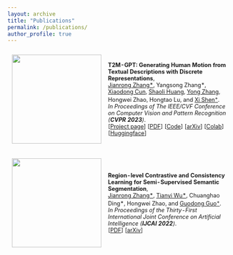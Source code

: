 ```yaml
---
layout: archive
title: "Publications"
permalink: /publications/
author_profile: true
---
```



<table style="width:100%;border:None;border-spacing:0px;border-collapse:separate;margin-right:0;margin-left:0;font-size:0.9em;">
  <tr>
    <td style="padding:10px;width:20%;vertical-align:middle;border-right:none;border-bottom:none;">
      <a href="https://github.com/Jiro-zhang/jiro-zhang.github.io/blob/main/images/T2M-GPT.gif">
      <img src='../images/T2M-GPT.gif' width="200">
      </a>
    </td>
    <td style="padding:5px;width:80%;vertical-align:middle;border-right:none;border-bottom:none;">
      <b>T2M-GPT: Generating Human Motion from Textual Descriptions with Discrete Representations</b>, 
      <br>
      <a href="https://jiro-zhang.github.io/">Jianrong Zhang*</a>, 
      Yangsong Zhang*, 
      <a href="https://vinthony.github.io/academic/">Xiaodong Cun</a>,
      <a href="https://scholar.google.com/citations?user=o31BPFsAAAAJ&hl=en">Shaoli Huang</a>,
      <a href="https://yzhang2016.github.io/">Yong Zhang</a>,
      Hongwei Zhao, 
      Hongtao Lu, 
      and
      <a href="https://xishen0220.github.io/">Xi Shen<sup>+</sup></a>.
      <br>
      <i>In Proceedings of The IEEE/CVF Conference on Computer Vision and Pattern Recognition (<b>CVPR 2023</b>)</i>.
      <br>
      [<a href="https://mael-zys.github.io/T2M-GPT/">Project page</a>]
      [<a href="https://github.com/Mael-zys/T2M-GPT/blob/main/T2M-GPT.pdf">PDF</a>]
      [<a href="https://github.com/Mael-zys/T2M-GPT">Code</a>]
      [<a href="https://arxiv.org/abs/2301.06052">arXiv</a>]
      [<a href="https://colab.research.google.com/drive/1Vy69w2q2d-Hg19F-KibqG0FRdpSj3L4O?usp=sharing">Colab</a>]
      [<a href="https://huggingface.co/spaces/vumichien/generate_human_motion">Huggingface</a>]
    </td>
  </tr>
</table>

<!-- ```bib
@article{zhang2023generating,
  title={T2M-GPT: Generating Human Motion from Textual Descriptions with Discrete Representations},
  author={Zhang, Jianrong and Zhang, Yangsong and Cun, Xiaodong and Huang, Shaoli and Zhang, Yong and Zhao, Hongwei and Lu, Hongtao and Shen, Xi},
  journal={arXiv preprint arXiv:2301.06052},
  year={2023},
}
``` -->


<table style="width:100%;border:None;border-spacing:0px;border-collapse:separate;margin-right:0;margin-left:0;font-size:0.9em;">
  <tr>
    <td style="padding:10px;width:20%;vertical-align:middle;border-right:none;border-bottom:none;">
      <a href="https://github.com/Jiro-zhang/jiro-zhang.github.io/blob/main/images/region_arch.png">
      <img src='../images/region_arch.png' width="200">
      </a>
    </td>
    <td style="padding:5px;width:80%;vertical-align:middle;border-right:none;border-bottom:none;">
      <b>Region-level Contrastive and Consistency Learning for Semi-Supervised Semantic Segmentation</b>, 
      <br>
      <a href="https://jiro-zhang.github.io/">Jianrong Zhang*</a>,
      <a href="https://scholar.google.com/citations?user=FHdkcWsAAAAJ&hl=en">Tianyi Wu*</a>, 
      Chuanghao Ding*,
      Hongwei Zhao, 
      and
      <a href="https://scholar.google.com/citations?user=f2Y5nygAAAAJ&hl=zh-CN">Guodong Guo<sup>+</sup></a>.
      <br>
      <i>In Proceedings of the Thirty-First International Joint Conference on Artificial Intelligence (<b>IJCAI 2022</b>)</i>. 
      <br>
      [<a href="https://www.ijcai.org/proceedings/2022/0226.pdf">PDF</a>]
      [<a href="https://arxiv.org/abs/2204.13314">arXiv</a>]
    </td>
  </tr>
</table>
<!-- 
```bib
@inproceedings{ijcai2022rc2l,
  title     = {Region-level Contrastive and Consistency Learning for Semi-Supervised Semantic Segmentation},
  author    = {Zhang, Jianrong and Wu, Tianyi and Ding, Chuanghao and Zhao, Hongwei and Guo, Guodong},
  booktitle = {Proceedings of the Thirty-First International Joint Conference on
               Artificial Intelligence, {IJCAI-22}},
  year      = {2022},
}
``` -->
